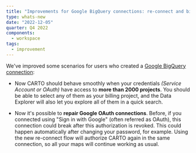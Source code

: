 ```yaml
---
title: "Improvements for Google BigQuery connections: re-connect and billing project"
type: whats-new
date: "2022-12-05"
quarter: Q4 2022
components:
  - workspace
tags:
  - improvement
---
```


We've improved some scenarios for users who created a [Google BigQuery connection](carto-user-manual/connections/creating-a-connection/#connection-to-bigquery): 

- Now CARTO should behave smoothly when your credentials _(Service Account or OAuth)_ have access to **more than 2000 projects**. You should be able to select any of them as your billing project, and the Data Explorer will also let you explore all of them in a quick search.

- Now it's possible to **repair Google OAuth connections**. Before, if you connected using "Sign in with Google" (often referred as OAuth), this connection could break after this authorization is revoked. This could happen automatically after changing your password, for example. Using the new re-connect flow will authorize CARTO again in the same connection, so all your maps will continue working as usual.